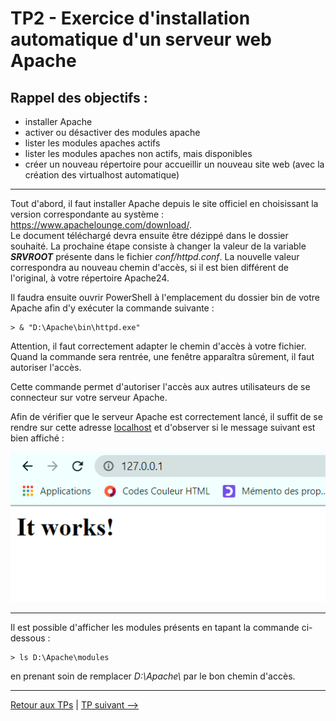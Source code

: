 # TP2 - Exercice d'installation automatique d'un serveur web Apache

## Rappel des objectifs :

- installer Apache
- activer ou désactiver des modules apache
- lister les modules apaches actifs
- lister les modules apaches non actifs, mais disponibles
- créer un nouveau répertoire pour accueillir un nouveau site web (avec la création des virtualhost automatique)

---

Tout d'abord, il faut installer Apache depuis le site officiel en choisissant la version correspondante au système : https://www.apachelounge.com/download/.  
Le document téléchargé devra ensuite être dézippé dans le dossier souhaité.
La prochaine étape consiste à changer la valeur de la variable ***SRVROOT*** présente dans le fichier *conf/httpd.conf*. La nouvelle valeur correspondra au nouveau chemin d'accès, si il est bien différent de l'original, à votre répertoire Apache24.  

Il faudra ensuite ouvrir PowerShell à l'emplacement du dossier bin de votre Apache afin d'y exécuter la commande suivante :

    > & "D:\Apache\bin\httpd.exe"

Attention, il faut correctement adapter le chemin d'accès à votre fichier. Quand la commande sera rentrée, une fenêtre apparaîtra sûrement, il faut autoriser l'accès.

Cette commande permet d'autoriser l'accès aux autres utilisateurs de se connecteur sur votre serveur Apache.  

Afin de vérifier que le serveur Apache est correctement lancé, il suffit de se rendre sur cette adresse [localhost](http://127.0.0.1) et d'observer si le message suivant est bien affiché :

![localhost_apache](../../pictures/localhost_apache.PNG "localhost Apache")

---

Il est possible d'afficher les modules présents en tapant la commande ci-dessous :

    > ls D:\Apache\modules

en prenant soin de remplacer *D:\Apache\\* par le bon chemin d'accès.



---

[Retour aux TPs](https://github.com/NatSch45/linux/blob/master/Powershell/pages/tps/tp.md) | [TP suivant -->](https://github.com/NatSch45/linux/blob/master/Powershell/pages/tps/tp3.md)